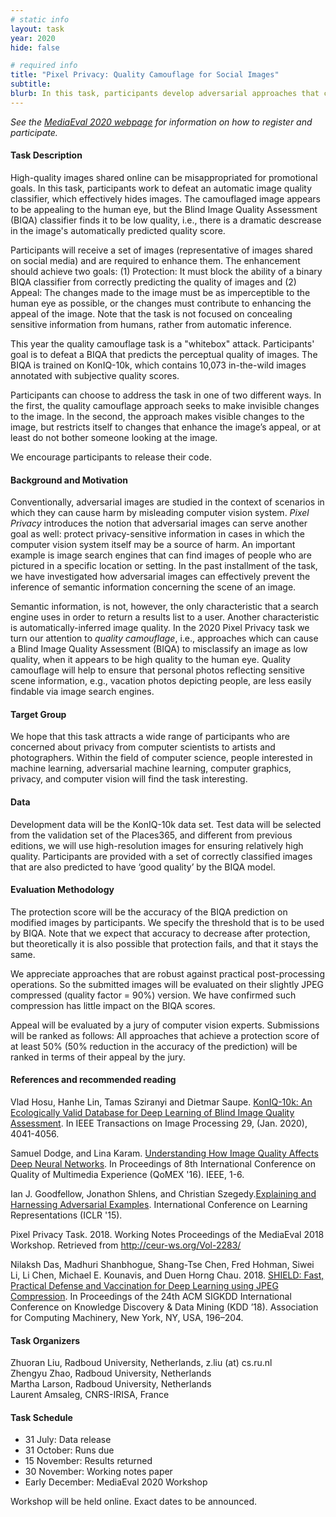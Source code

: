 ```yaml
---
# static info
layout: task
year: 2020
hide: false

# required info
title: "Pixel Privacy: Quality Camouflage for Social Images"
subtitle: 
blurb: In this task, participants develop adversarial approaches that camouflage the quality of images. A camouflaged image appears to be unchanged, or even enhanced, to the human eye. At the same time, the image will fool a Blind Image Quality Assessment algorithm into predicting that its quality is low. Quality camouflage will help to ensure that personal photos, e.g., vacation photos depicting people, are less easily findable via image search engines.
---
```


<!-- # please respect the structure below-->
*See the [MediaEval 2020 webpage](https://multimediaeval.github.io/editions/2020/) for information on how to register and participate.*

#### Task Description
High-quality images shared online can be misappropriated for promotional goals. In this task, participants work to defeat an automatic image quality classifier, which effectively hides images.
The camouflaged image appears to be appealing to the human eye, but the Blind Image Quality Assessment (BIQA) classifier finds it to be low quality, i.e., there is a dramatic descrease in the image's automatically predicted quality score.

Participants will receive a set of images (representative of images shared on social media) and are required to enhance them. The enhancement should achieve two goals: (1) Protection: It must block the ability of a binary BIQA classifier from correctly predicting the quality of images and (2) Appeal: The changes made to the image must be as imperceptible to the human eye as possible, or the changes must contribute to enhancing the appeal of the image.
Note that the task is not focused on concealing sensitive information from humans, rather from automatic inference. 

This year the quality camouflage task is a "whitebox" attack. Participants' goal is to defeat a BIQA that predicts the perceptual quality of images. The BIQA is trained on KonIQ-10k, which contains 10,073 in-the-wild images annotated with subjective quality scores. 

Participants can choose to address the task in one of two different ways. In the first, the quality camouflage approach seeks to make invisible changes to the image. In the second, the approach makes visible changes to the image, but restricts itself to changes that enhance the image’s appeal, or at least do not bother someone looking at the image.

We encourage participants to release their code. 

#### Background and Motivation
Conventionally, adversarial images are studied in the context of scenarios in which they can cause harm by misleading computer vision system. *Pixel Privacy* introduces the notion that adversarial images can serve another goal as well: protect privacy-sensitive information in cases in which the computer vision system itself may be a source of harm. An important example is image search engines that can find images of people who are pictured in a specific location or setting. In the past installment of the task, we have investigated how adversarial images can effectively prevent the inference of semantic information concerning the scene of an image.

Semantic information, is not, however, the only characteristic that a search engine uses in order to return a results list to a user. Another characteristic is automatically-inferred image quality. In the 2020 Pixel Privacy task we turn our attention to *quality camouflage*, i.e., approaches which can cause a Blind Image Quality Assessment (BIQA) to misclassify an image as low quality, when it appears to be high quality to the human eye. Quality camouflage will help to ensure that personal photos reflecting sensitive scene information, e.g., vacation photos depicting people, are less easily findable via image search engines. 

<!--#### Motivation and Background-->
#### Target Group
We hope that this task attracts a wide range of participants who are concerned about privacy from computer scientists to artists and photographers. Within the field of computer science, people interested in machine learning, adversarial machine learning, computer graphics, privacy, and computer vision will find the task interesting.

#### Data
Development data will be the KonIQ-10k data set. Test data will be selected from the validation set of the Places365, and different from previous editions, we will use high-resolution images for ensuring relatively high quality. Participants are provided with a set of correctly classified images that are also predicted to have ‘good quality’ by the BIQA model. 

#### Evaluation Methodology
The protection score will be the accuracy of the BIQA prediction on modified images by participants. We specify the threshold that is to be used by BIQA. Note that we expect that accuracy to decrease after protection, but theoretically it is also possible that protection fails, and that it stays the same. 

We appreciate approaches that are robust against practical post-processing operations. So the submitted images will be evaluated on their slightly JPEG compressed (quality factor = 90%) version. We have confirmed such compression has little impact on the BIQA scores.

Appeal will be evaluated by a jury of computer vision experts. Submissions will be ranked as follows: All approaches that achieve a protection score of at least 50% (50% reduction in the accuracy of the prediction) will be ranked in terms of their appeal by the jury.

#### References and recommended reading
<!-- # Please use the ACM format for references https://www.acm.org/publications/authors/reference-formatting (but no DOI needed)-->
<!-- # The paper title should be a hyperlink leading to the paper online-->
Vlad Hosu, Hanhe Lin, Tamas Sziranyi and Dietmar Saupe. [KonIQ-10k: An Ecologically Valid Database for Deep Learning of Blind Image Quality Assessment](https://ieeexplore.ieee.org/document/8968750). In IEEE Transactions on Image Processing 29, (Jan. 2020), 4041-4056.

Samuel Dodge, and Lina Karam. [Understanding How Image Quality Affects Deep Neural Networks](https://ieeexplore.ieee.org/document/7498955). In Proceedings of 8th International Conference on Quality of Multimedia Experience (QoMEX '16). IEEE, 1-6.

Ian J. Goodfellow, Jonathon Shlens, and Christian Szegedy.[Explaining and Harnessing Adversarial Examples](https://arxiv.org/abs/1412.6572). International Conference on Learning Representations (ICLR '15).

Pixel Privacy Task. 2018. Working Notes Proceedings of the MediaEval 2018 Workshop. Retrieved from http://ceur-ws.org/Vol-2283/

Nilaksh Das, Madhuri Shanbhogue, Shang-Tse Chen, Fred Hohman, Siwei Li, Li Chen, Michael E. Kounavis, and Duen Horng Chau. 2018. [SHIELD: Fast, Practical Defense and Vaccination for Deep Learning using JPEG Compression](https://dl.acm.org/doi/10.1145/3219819.3219910). In Proceedings of the 24th ACM SIGKDD International Conference on Knowledge Discovery & Data Mining (KDD ’18). Association for Computing Machinery, New York, NY, USA, 196–204.


<!-- # add a note to check out Pixel Privacy in past proceedings; also think about some other references-->

#### Task Organizers
<!-- # add the email address of the contact organizer-->
<p>Zhuoran Liu, Radboud University, Netherlands, z.liu (at) cs.ru.nl<br />
Zhengyu Zhao, Radboud University, Netherlands<br />
Martha Larson, Radboud University, Netherlands<br />
Laurent Amsaleg, CNRS-IRISA, France</p>



<!--#### Task Auxiliaries-->
<!-- # if there are people helping with the task, but are not bearing the main responsibility for the task, they are auxiliaries. Please delete this heading if you have no auxiliaries-->

#### Task Schedule
* 31 July: Data release <!-- # Replace XX with your date. Latest possible is 31 July-->
* 31 October: Runs due <!-- # Replace XX with your date. Latest possible is 31 October-->
* 15 November: Results returned  <!-- Fixed. Please do not change-->
* 30 November: Working notes paper  <!-- Fixed. Please do not change-->
* Early December: MediaEval 2020 Workshop <!-- Fixed. Please do not change-->

Workshop will be held online. Exact dates to be announced.
